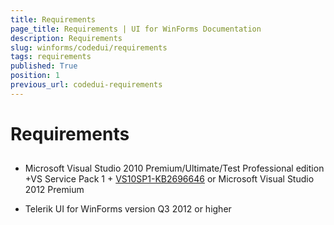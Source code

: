 ```yaml
---
title: Requirements
page_title: Requirements | UI for WinForms Documentation
description: Requirements
slug: winforms/codedui/requirements
tags: requirements
published: True
position: 1
previous_url: codedui-requirements
---
```


# Requirements



## 

* Microsoft Visual Studio 2010 Premium/Ultimate/Test Professional edition +VS Service Pack 1 + [VS10SP1-KB2696646](http://support.microsoft.com/kb/2696646) or Microsoft Visual Studio 2012 Premium

* Telerik UI for WinForms version Q3 2012 or higher
            
